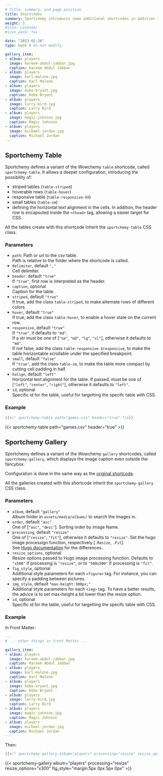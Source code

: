 ```yaml
---
# Title, summary, and page position.
title: Shortcodes
summary: Sportchemy introduces some additional shortcodes in addition to the Wowchemy ones.
weight: 3
#icon: calendar
#icon_pack: fas

date: "2023-02-26"
type: book # Do not modify.

gallery_item:
- album: players
  image: kareem-abdul-jabbar.jpg
  caption: Kareem Abdul Jabbar
- album: players
  image: karl-malone.jpg
  caption: Karl Malone
- album: players
  image: kobe-bryant.jpg
  caption: Kobe Bryant
- album: players
  image: larry-bird.jpg
  caption: Larry Bird
- album: players
  image: magic-johnson.jpg
  caption: Magic Johnson
- album: players
  image: michael-jordan.jpg
  caption: Michael Jordan
---
```


## Sportchemy Table

Sportchemy defines a variant of the Wowchemy `table` shortcode, called `sportchemy-table`. It allows a deeper configuration, introducing the possibility of:
- striped tables (`table-striped`)
- hoverable rows (`table-hover`)
- responsive table (`table-responsive-XX`)
- small tables (`table-sm`)
- defining the horizontal text alignment in the cells.
In addition, the header row is encapsuled inside the `<thead>` tag, allowing a easier target for CSS.

All the tables create with this shortcode inherit the `sportchemy-table` CSS class.

### Parameters

- `path`: 
  Path or url to the csv table.  
  Path is relative to the folder where the shortcode is called.
- `delimiter`, default `","`  
  Cell delimiter.
- `header`: default `"true"`  
  If `"true"`, first row is interpreted as the header.
- `caption`, optional  
  Caption for the table.
- `striped`, default `"true"`  
  If true, add the class `table-striped`, to make alternate rows of different colors.
- `hover`, default `"true"`  
  If true, add the class `table-hover`, to enable a hover state on the current row.
- `responsive`, default `"true"`  
  If `"true"`, it defaults to `"md"`.  
  If a str must be one of [`"sm"`, `"md"`, `"lg"`, `"xl"`], otherwise it defaults to `"md"`.  
  If not false, add the class `table-responsive-$responsive`, to make the table horizontable scrollable under the specified breakpoint.
- `small`, default `"false"`  
  If `"true"`, add the class `table-sm`, to make the table more compact by cutting cell padding in half.
- `halign`, default `"left"`  
  Horizontal text alignment for the table. If passed, must be one of [`"left"`, `"center"`, `"right"`], otherwise it defaults to `"left"`.
- `id`, optional  
  Specific id for the table, useful for targetting the specifc table with CSS.

### Example

```go
{{</* sportchemy-table path="games.csv" header="true" */>}}
```

{{< sportchemy-table path="games.csv" header="true" >}}


## Sportchemy Gallery

Sportchemy defines a variant of the Wowchemy `gallery` shortcodes, called `sportchemy-gallery`, which displays the image caption even outside the fancybox.

Configuration is done in the same way as the [original shortcode](https://wowchemy.com/docs/content/writing-markdown-latex/#image-gallery).

All the galleries created with this shortcode inherit the `sportchemy-gallery` CSS class.

### Parameters

- `album`, default `"gallery"`  
  Album folder in `assets/media/albums/` to search the images in.
- `order`, default `"asc"`  
  One of [`"asc"`, `"desc"`]. Sorting order by image Name.
- `processing`, default `"resize"`  
  One of [`"resize"`, `"fit"`], otherwise it defaults to `"resize"`. Set the hugo image processign function, respectively [`.Resize`, `.Fit`].  
  See [Hugo documentation](https://gohugo.io/content-management/image-processing/) for the differences.
- `resize_options`, optional  
  Resize options passed to Hugo image processing function.
  Defaults to `"x500"` if processing is `"resize"`,
  or to `"500x500"` if processing is `"fit"`.
- `fig_style`, optional  
  Additional style parameters for each `<figure>` tag.
  For instance, you can specify a padding between pictures.
- `img_style`, default `"max-height:300px;"`  
  Additional style parameters for each `<img>` tag.
  To have a better results, the advice is to set max-height a bit lower than the resize option.
- `id`, optional  
  Specific id for the table, useful for targetting the specifc table with CSS.

### Example

In Front Matter:

```yaml
---
# ... other things in Front Matter ...

gallery_item:
- album: players
  image: kareem-abdul-jabbar.jpg
  caption: Kareem Abdul Jabbar
- album: players
  image: karl-malone.jpg
  caption: Karl Malone
- album: players
  image: kobe-bryant.jpg
  caption: Kobe Bryant
- album: players
  image: larry-bird.jpg
  caption: Larry Bird
- album: players
  image: magic-johnson.jpg
  caption: Magic Johnson
- album: players
  image: michael-jordan.jpg
  caption: Michael Jordan
---
```

Then:
```go
{{</* sportchemy-gallery album="players" processing="resize" resize_options="x300" fig_style="margin:5px 0px 5px 0px" */>}}
```

{{< sportchemy-gallery album="players" processing="resize" resize_options="x300" fig_style="margin:5px 0px 5px 0px" >}}